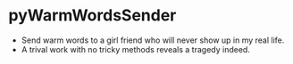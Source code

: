 # pyWarmWordsSender
- Send warm words to a girl friend who will never show up in my real life. 
- A trival work with no tricky methods reveals a tragedy indeed.
